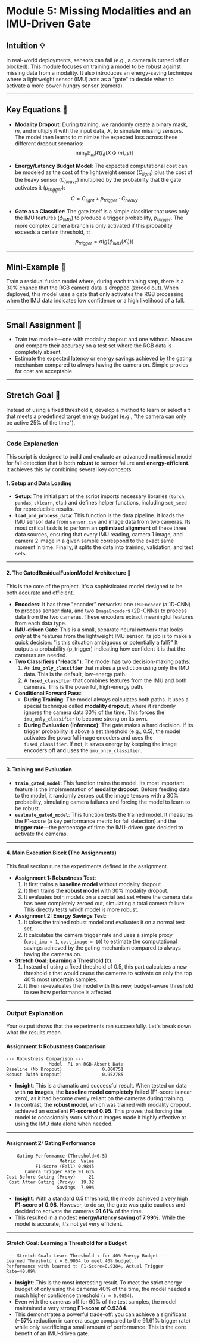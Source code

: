 # Module 5: Missing Modalities and an IMU-Driven Gate

## Intuition 💡
In real-world deployments, sensors can fail (e.g., a camera is turned off or blocked). This module focuses on training a model to be robust against missing data from a modality. It also introduces an energy-saving technique where a lightweight sensor (IMU) acts as a "gate" to decide when to activate a more power-hungry sensor (camera).

---
## Key Equations 🧠

* **Modality Dropout**: During training, we randomly create a binary mask, $m$, and multiply it with the input data, $X$, to simulate missing sensors. The model then learns to minimize the expected loss across these different dropout scenarios:
    $$\min_{\theta} \mathbb{E}_m [\ell(f_\theta(X \odot m), y)]$$

* **Energy/Latency Budget Model**: The expected computational cost can be modeled as the cost of the lightweight sensor ($C_{light}$) plus the cost of the heavy sensor ($C_{heavy}$) multiplied by the probability that the gate activates it ($p_{trigger}$):
    $$C = C_{light} + p_{trigger} \cdot C_{heavy}$$

* **Gate as a Classifier**: The gate itself is a simple classifier that uses only the IMU features ($\phi_{IMU}$) to produce a trigger probability, $p_{trigger}$. The more complex camera branch is only activated if this probability exceeds a certain threshold, $\tau$:
    $$p_{trigger} = \sigma(g(\phi_{IMU}(X_I)))$$

---
## Mini-Example 🧪
Train a residual fusion model where, during each training step, there is a 30% chance that the RGB camera data is dropped (zeroed out). When deployed, this model uses a gate that only activates the RGB processing when the IMU data indicates low confidence or a high likelihood of a fall.

---
## Small Assignment 🎯

* Train two models—one with modality dropout and one without. Measure and compare their accuracy on a test set where the RGB data is completely absent.
* Estimate the expected latency or energy savings achieved by the gating mechanism compared to always having the camera on. Simple proxies for cost are acceptable.

---
## Stretch Goal 🌟
Instead of using a fixed threshold $\tau$, develop a method to learn or select a $\tau$ that meets a predefined target energy budget (e.g., "the camera can only be active 25% of the time").

-----

### Code Explanation

This script is designed to build and evaluate an advanced multimodal model for fall detection that is both **robust** to sensor failure and **energy-efficient**. It achieves this by combining several key concepts.

#### 1\. Setup and Data Loading

  * **Setup**: The initial part of the script imports necessary libraries (`torch`, `pandas`, `sklearn`, etc.) and defines helper functions, including `set_seed` for reproducible results.
  * **`load_and_process_data`**: This function is the data pipeline. It loads the IMU sensor data from `sensor.csv` and image data from two cameras. Its most critical task is to perform an **optimized alignment** of these three data sources, ensuring that every IMU reading, camera 1 image, and camera 2 image in a given sample correspond to the exact same moment in time. Finally, it splits the data into training, validation, and test sets.

-----

#### 2\. The GatedResidualFusionModel Architecture 🧠

This is the core of the project. It's a sophisticated model designed to be both accurate and efficient.

  * **Encoders**: It has three "encoder" networks: one `IMUEncoder` (a 1D-CNN) to process sensor data, and two `ImageEncoder`s (2D-CNNs) to process data from the two cameras. These encoders extract meaningful features from each data type.
  * **IMU-driven Gate**: This is a small, separate neural network that looks *only* at the features from the lightweight IMU sensor. Its job is to make a quick decision: "Is this situation ambiguous or potentially a fall?" It outputs a probability (p\_trigger) indicating how confident it is that the cameras are needed.
  * **Two Classifiers ("Heads")**: The model has two decision-making paths:
    1.  An **`imu_only_classifier`** that makes a prediction using only the IMU data. This is the default, low-energy path.
    2.  A **`fused_classifier`** that combines features from the IMU and both cameras. This is the powerful, high-energy path.
  * **Conditional Forward Pass**:
      * **During Training**: The model always calculates both paths. It uses a special technique called **modality dropout**, where it randomly ignores the camera data 30% of the time. This forces the `imu_only_classifier` to become strong on its own.
      * **During Evaluation (Inference)**: The gate makes a hard decision. If its trigger probability is above a set threshold (e.g., 0.5), the model activates the powerful image encoders and uses the `fused_classifier`. If not, it saves energy by keeping the image encoders off and uses the `imu_only_classifier`.

-----

#### 3\. Training and Evaluation

  * **`train_gated_model`**: This function trains the model. Its most important feature is the implementation of **modality dropout**. Before feeding data to the model, it randomly zeroes out the image tensors with a 30% probability, simulating camera failures and forcing the model to learn to be robust.
  * **`evaluate_gated_model`**: This function tests the trained model. It measures the F1-score (a key performance metric for fall detection) and the **trigger rate**—the percentage of time the IMU-driven gate decided to activate the cameras.

-----

#### 4\. Main Execution Block (The Assignments)

This final section runs the experiments defined in the assignment.

  * **Assignment 1: Robustness Test**:
    1.  It first trains a **baseline model** without modality dropout.
    2.  It then trains the **robust model** with 30% modality dropout.
    3.  It evaluates both models on a special test set where the camera data has been completely zeroed out, simulating a total camera failure. This directly tests which model is more robust.
  * **Assignment 2: Energy Savings Test**:
    1.  It takes the trained robust model and evaluates it on a normal test set.
    2.  It calculates the camera trigger rate and uses a simple proxy (`cost_imu = 1`, `cost_image = 10`) to estimate the computational savings achieved by the gating mechanism compared to always having the cameras on.
  * **Stretch Goal: Learning a Threshold (τ)**:
    1.  Instead of using a fixed threshold of 0.5, this part calculates a new threshold `τ` that would cause the cameras to activate on only the top 40% most uncertain samples.
    2.  It then re-evaluates the model with this new, budget-aware threshold to see how performance is affected.

-----

### Output Explanation

Your output shows that the experiments ran successfully. Let's break down what the results mean.

#### Assignment 1: Robustness Comparison

```
--- Robustness Comparison ---
                Model  F1 on RGB-Absent Data
Baseline (No Dropout)               0.000751
Robust (With Dropout)               0.952785
```

  * **Insight**: This is a dramatic and successful result. When tested on data with **no images**, the **baseline model completely failed** (F1-score is near zero), as it had become overly reliant on the cameras during training.
  * In contrast, the **robust model**, which was trained with modality dropout, achieved an excellent **F1-score of 0.95**. This proves that forcing the model to occasionally work without images made it highly effective at using the IMU data alone when needed.

-----

#### Assignment 2: Gating Performance

```
--- Gating Performance (Threshold=0.5) ---
                    Metric  Value
           F1-Score (Fall) 0.9845
       Camera Trigger Rate 91.61%
Cost Before Gating (Proxy)     21
 Cost After Gating (Proxy)  19.32
                   Savings  7.99%
```

  * **Insight**: With a standard 0.5 threshold, the model achieved a very high **F1-score of 0.98**. However, to do so, the gate was quite cautious and decided to activate the cameras **91.61%** of the time.
  * This resulted in a modest **energy/latency saving of 7.99%**. While the model is accurate, it's not yet very efficient.

-----

#### Stretch Goal: Learning a Threshold for a Budget

```
--- Stretch Goal: Learn Threshold τ for 40% Energy Budget ---
Learned Threshold τ = 0.9054 to meet 40% budget.
Performance with learned τ: F1-Score=0.9384, Actual Trigger Rate=40.09%
```

  * **Insight**: This is the most interesting result. To meet the strict energy budget of only using the cameras 40% of the time, the model needed a much higher confidence threshold (`τ = 0.9054`).
  * Even with the cameras off for 60% of the test samples, the model maintained a very strong **F1-score of 0.9384**.
  * This demonstrates a powerful trade-off: you can achieve a significant (**\~57%** reduction in camera usage compared to the 91.61% trigger rate) while only sacrificing a small amount of performance. This is the core benefit of an IMU-driven gate.